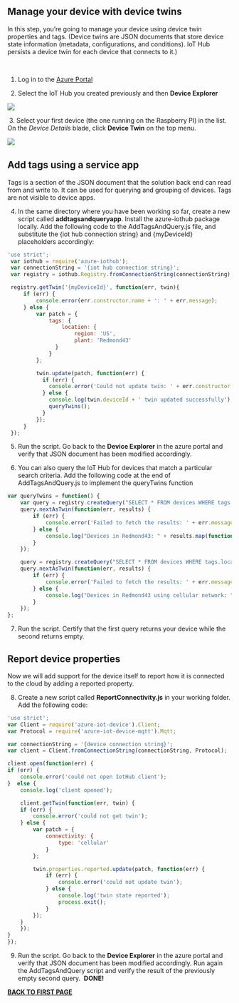## Manage your device with device twins

In this step, you’re going to manage your device using device twin properties and tags.
(Device twins are JSON documents that store device state information (metadata, configurations, and conditions). IoT Hub persists a device twin for each device that connects to it.)


​

1.  Log in to the [Azure Portal](https://portal.azure.com/)

2.  Select the IoT Hub you created previously and then **Device Explorer**

<img src="http://microservicebus.blob.core.windows.net/img/azurebootcamp_11.png"/>

​
3. Select your first device (the one running on the Raspberry PI) in the list. On the *Device Details* blade, click **Device Twin** on the top menu. 

​<img src="http://microservicebus.blob.core.windows.net/img/azurebootcamp_12.png"/>


## Add tags using a service app
Tags is a section of the JSON document that the solution back end can read from and write to. It can be used for querying and grouping of devices. Tags are not visible to device apps.

4. In the same directory where you have been working so far, create a new script called **addtagsandqueryapp**. Install the azure-iothub package locally. Add the following code to the AddTagsAndQuery.js file, and substitute the {iot hub connection string} and {myDeviceId} placeholders accordingly:

```js
'use strict';
 var iothub = require('azure-iothub');
 var connectionString = '{iot hub connection string}';
 var registry = iothub.Registry.fromConnectionString(connectionString);

 registry.getTwin('{myDeviceId}', function(err, twin){
     if (err) {
         console.error(err.constructor.name + ': ' + err.message);
     } else {
         var patch = {
             tags: {
                 location: {
                     region: 'US',
                     plant: 'Redmond43'
               }
             }
         };

         twin.update(patch, function(err) {
           if (err) {
             console.error('Could not update twin: ' + err.constructor.name + ': ' + err.message);
           } else {
             console.log(twin.deviceId + ' twin updated successfully');
             queryTwins();
           }
         });
     }
 });
 ```
5. Run the script. Go back to the **Device Explorer** in the azure portal and verify that JSON document has been modified accordingly.

6. You can also query the IoT Hub for devices that match a particular search criteria. Add the following code at the end of AddTagsAndQuery.js to implement the queryTwins function

 ```js
 var queryTwins = function() {
     var query = registry.createQuery("SELECT * FROM devices WHERE tags.location.plant = 'Redmond43'", 100);
     query.nextAsTwin(function(err, results) {
         if (err) {
             console.error('Failed to fetch the results: ' + err.message);
         } else {
             console.log("Devices in Redmond43: " + results.map(function(twin) {return twin.deviceId}).join(','));
         }
     });

     query = registry.createQuery("SELECT * FROM devices WHERE tags.location.plant = 'Redmond43' AND properties.reported.connectivity.type = 'cellular'", 100);
     query.nextAsTwin(function(err, results) {
         if (err) {
             console.error('Failed to fetch the results: ' + err.message);
         } else {
             console.log("Devices in Redmond43 using cellular network: " + results.map(function(twin) {return twin.deviceId}).join(','));
         }
     });
 };
 ```

7. Run the script. Certify that the first query returns your device while the second returns empty.

## Report device properties

Now we will add support for the device itself to report how it is connected to the cloud by adding a reported property.

8. Create a new script called **ReportConnectivity.js** in your working folder. Add the following code:
 ```js
 'use strict';
 var Client = require('azure-iot-device').Client;
 var Protocol = require('azure-iot-device-mqtt').Mqtt;

 var connectionString = '{device connection string}';
 var client = Client.fromConnectionString(connectionString, Protocol);

 client.open(function(err) {
 if (err) {
     console.error('could not open IotHub client');
 }  else {
     console.log('client opened');

     client.getTwin(function(err, twin) {
     if (err) {
         console.error('could not get twin');
     } else {
         var patch = {
             connectivity: {
                 type: 'cellular'
             }
         };

         twin.properties.reported.update(patch, function(err) {
             if (err) {
                 console.error('could not update twin');
             } else {
                 console.log('twin state reported');
                 process.exit();
             }
         });
     }
     });
 }
 });
 ```
9. Run the script. Go back to the **Device Explorer** in the azure portal and verify that JSON document has been modified accordingly. Run again the AddTagsAndQuery script and verify the result of the previously empty second query.
​
**DONE!**

**[BACK TO FIRST PAGE](https://github.com/wmmihaa/azureiotbootcamp/blob/master/README.md)**